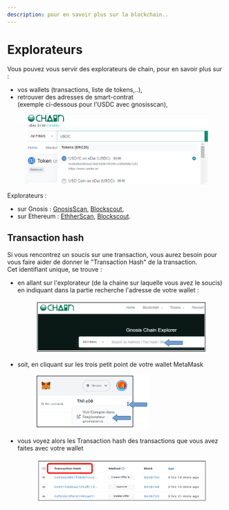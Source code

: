 ```yaml
---
description: pour en savoir plus sur la blockchain..
---
```


# Explorateurs

Vous pouvez vous servir des explorateurs de chain, pour en savoir plus sur : &#x20;

* vos wallets (transactions, liste de tokens,..),
* retrouver des adresses de smart-contrat \
  &#x20;                            (exemple ci-dessous pour l'USDC avec gnosisscan),

<figure><img src="../../.gitbook/assets/image (48).png" alt=""><figcaption></figcaption></figure>

Explorateurs :&#x20;

* sur Gnosis : [GnosisScan](https://gnosisscan.io/), [Blockscout](https://blockscout.com/xdai/mainnet),
* sur Ethereum : [EthherScan](https://etherscan.io/),  [Blockscout](https://blockscout.com/eth/mainnet).

## Transaction hash

Si vous rencontrez un soucis sur une transaction, vous aurez besoin pour vous faire aider de donner le "Transaction Hash" de la transaction.\
Cet identifiant unique, se trouve :

*   en allant sur l'explorateur (de la chaine sur laquelle vous avez  le soucis) en indiquant dans la partie recherche l'adresse de votre wallet :

    <figure><img src="../../.gitbook/assets/image (1) (2).png" alt=""><figcaption></figcaption></figure>
*   soit, en cliquant sur les trois petit point de votre wallet  MetaMask

    <figure><img src="../../.gitbook/assets/image.png" alt=""><figcaption></figcaption></figure>
*   vous voyez alors les Transaction hash des transactions que vous avez faites avec votre wallet

    <figure><img src="../../.gitbook/assets/image (5).png" alt=""><figcaption></figcaption></figure>
